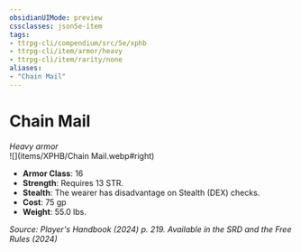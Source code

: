 ```yaml
---
obsidianUIMode: preview
cssclasses: json5e-item
tags:
- ttrpg-cli/compendium/src/5e/xphb
- ttrpg-cli/item/armor/heavy
- ttrpg-cli/item/rarity/none
aliases: 
- "Chain Mail"
---
```

# Chain Mail
*Heavy armor*  
![](items/XPHB/Chain Mail.webp#right)

- **Armor Class**: 16
- **Strength**: Requires 13 STR.
- **Stealth**: The wearer has disadvantage on Stealth (DEX) checks.
- **Cost**: 75 gp
- **Weight**: 55.0 lbs.

*Source: Player's Handbook (2024) p. 219. Available in the <span title='Systems Reference Document (5.2)'>SRD</span> and the Free Rules (2024)*